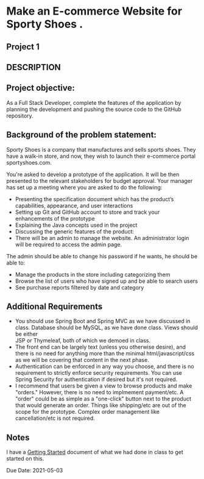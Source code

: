 # Make an E-commerce Website for Sporty Shoes .

## Project 1 

## DESCRIPTION

## Project objective:

As a Full Stack Developer, complete the features of the application by planning the development and pushing the source code to the GitHub repository. 
      

## Background of the problem statement:

Sporty Shoes is a company that manufactures and sells sports shoes. They have a walk-in store, and now, they wish to launch their e-commerce portal sportyshoes.com.

 

You're asked to develop a prototype of the application. It will be then presented to the relevant stakeholders for budget approval. Your manager has set up a meeting where you are asked to do the following: 

 *  Presenting the specification document which has the product’s capabilities, appearance, and user interactions
 *  Setting up Git and GitHub account to store and track your enhancements of the prototype 
 *  Explaining the Java concepts used in the project 
 *  Discussing the generic features of the product:
 *  There will be an admin to manage the website. An administrator login will be required to access the admin page. 

 

The admin should be able to change his password if he wants, he should be able to:

 *  Manage the products in the store including categorizing them
 *  Browse the list of users who have signed up and be able to search users
 *  See purchase reports filtered by date and category

## Additional Requirements

 * You should use Spring Boot and Spring MVC as we have discussed in class. Database should be MySQL, as we have done class. Views should be either  
   JSP or Thymeleaf, both of which we demoed in class.
 * The front end can be largely text (unless you otherwise desire), and there is no need for anything more than the minimal html/javascript/css as we will 
   be covering that content in the next phase.
 * Authentication can be enforced in any way you choose, and there is no requirement to strictly enforce security requirements. You can use Spring Security 
   for authentication if desired but it's not required.
 * I recommend that users be given a view to browse products and make "orders."  However, there is no need to implmement payment/etc.  A "order" could be
   as simple as a "one-click" button next to the product that would generate an order. Things like shipping/etc are out of the scope for the prototype. 
   Complex order management like cancellation/etc is not required.
 

 


## Notes

I have a [Getting Started](./getting-started.md) document of what we had done in class to get started on this.

Due Date:
2021-05-03
